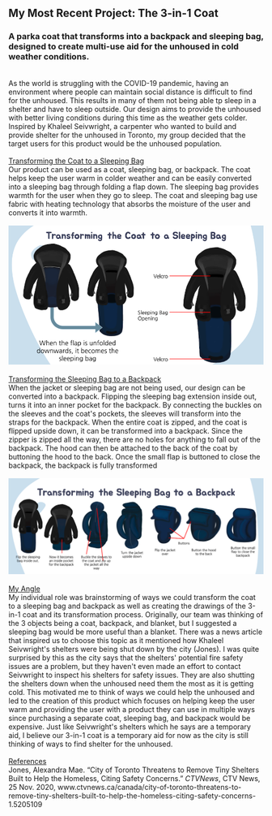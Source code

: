 ## My Most Recent Project: The 3-in-1 Coat

### A parka coat that transforms into a backpack and sleeping bag, designed to create multi-use aid for the unhoused in cold weather conditions.
<br />

<div class="CoatProject">As the world is struggling with the COVID-19 pandemic, having an environment where people can maintain social distance is difficult to find for the unhoused. This results in many of them not being able tp sleep in a shelter and have to sleep outside. Our design aims to provide the unhoused with better living conditions during this time as the weather gets colder. 
Inspired by Khaleel Seivwright, a carpenter who wanted to build and provide shelter for the unhoused in Toronto, my group decided that the target users for this product would be the unhoused population.
<br />
<br />
<u>Transforming the Coat to a Sleeping Bag</u> <br />
Our product can be used as a coat, sleeping bag, or backpack. The coat helps keep the user warm in colder weather and can be easily converted into a sleeping bag through folding a flap down. The sleeping bag provides warmth for the user when they go to sleep. The coat and sleeping bag use fabric with heating technology that absorbs the moisture of the user and converts it into warmth.<br /><br />
<img src="img/SleepingBag.png" class="itemImage" alt="picture showing how to transform the coat to a sleeping bag"/>
<br />
<br />
<u>Transforming the Sleeping Bag to a Backpack</u> <br />
When the jacket or sleeping bag are not being used, our design can be converted into a backpack. Flipping the sleeping bag extension inside out, turns it into an inner pocket for the backpack. By connecting the buckles on the sleeves and the coat's pockets, the sleeves will transform into the straps for the backpack. When the entire coat is zipped, and the coat is flipped upside down, it can be transformed into a backpack. Since the zipper is zipped all the way, there are no holes for anything to fall out of the backpack. The hood can then be attached to the back of the coat by buttoning the hood to the back. Once the small flap is buttoned to close the backpack, the backpack is fully transformed
<br /><br />
<img src="img/Backpack.png" class="itemImage" alt="picture showing how to transform the sleeping bag to a backpack"/>
<br />
<br />
<u>My Angle</u> <br />
My individual role was brainstorming of ways we could transform the coat to a sleeping bag and backpack as well as creating the drawings of the 3-in-1 coat and its transformation process. Originally, our team was thinking of the 3 objects being a coat, backpack, and blanket, but I suggested a sleeping bag would be more useful than a blanket. There was a news article that inspired us to choose this topic as it mentioned how Khaleel Seivwright's shelters were being shut down by the city (Jones). I was quite surprised by this as the city says that the shelters' potential fire safety issues are a problem, but they haven't even made an effort to contact Seivwright to inspect his shelters for safety issues. They are also shutting the shelters down when the unhoused need them the most as it is getting cold. This motivated me to think of ways we could help the unhoused and led to the creation of this product which focuses on helping keep the user warm and providing the user with a product they can use in multiple ways since purchasing a separate coat, sleeping bag, and backpack would be expensive. Just like Seivwright's shelters which he says are a temporary aid, I believe our 3-in-1 coat is a temporary aid for now as the city is still thinking of ways to find shelter for the unhoused.
<br />
<br />
<u>References</u> <br />
Jones, Alexandra  Mae. “City of Toronto Threatens to Remove Tiny Shelters Built to Help the 
Homeless, Citing Safety Concerns.” <i>CTVNews</i>, CTV News, 25 Nov. 2020, www.ctvnews.ca/canada/city-of-toronto-threatens-to-remove-tiny-shelters-built-to-help-the-homeless-citing-safety-concerns-1.5205109 
</div>
<br />
